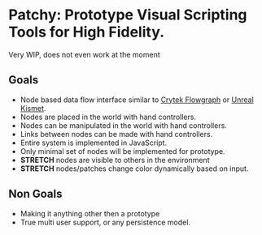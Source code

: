 # Patchy: Prototype Visual Scripting Tools for High Fidelity.

Very WIP, does not even work at the moment

## Goals

* Node based data flow interface similar to [Crytek Flowgraph](http://docs.cryengine.com/display/SDKDOC2/Flow+Graph+Editor) or [Unreal Kismet](https://udn.epicgames.com/Three/KismetHome.html).
* Nodes are placed in the world with hand controllers.
* Nodes can be manipulated in the world with hand controllers.
* Links between nodes can be made with hand controllers.
* Entire system is implemented in JavaScript.
* Only minimal set of nodes will be implemented for prototype.
* **STRETCH** nodes are visible to others in the environment
* **STRETCH** nodes/patches change color dynamically based on input.

## Non Goals

* Making it anything other then a prototype
* True multi user support, or any persistence model.







